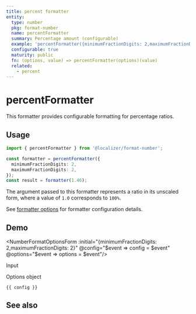 ```yaml
---
title: percent formatter
entity:
  type: number
  pkg: format-number
  name: percentFormatter
  summary: Percentage amount (configurable)
  example: 'percentFormatter({minimumFractionDigits: 2,maximumFractionDigits: 2})(1.46)'
  configurable: true
  maturity: public
  fn: (options, value) => percentFormatter(options)(value)
  related:
    - percent
---
```


# percentFormatter <Package name="format-number"/>

This formatter provides configurable formatting for percentage ratios.

## Usage

```typescript twoslash
import { percentFormatter } from '@localizer/format-number';

const formatter = percentFormatter({
  minimumFractionDigits: 2,
  maximumFractionDigits: 2,
});
const result = formatter(1.46);
```

The argument passed to this formatter represents a ratio in its unscaled form, where a value of `1.0` corresponds to `100%`.

See [formatter options](./options/index.md) for formatter configuration details.

## Demo

<script setup>
  import { ref } from 'vue';
  import { NFormItem } from 'naive-ui/es/form';
  import { NInputNumber } from 'naive-ui/es/input-number';
  import { NDivider } from 'naive-ui/es/divider';
  import NumberFormatOptionsForm from './NumberFormatOptionsForm.vue';

  const value = ref(1.46);
  const config = ref();
  const options = ref({});
</script>

<EntityDemo :args="[options, value]">

<NumberFormatOptionsForm :initial="{minimumFractionDigits: 2,maximumFractionDigits: 2}" @config="$event => config = $event" @options="$event => options = $event"/>

<NDivider title-placement="left">Input</NDivider>
<NFormItem label="Value"><NInputNumber clearable v-model:value="value" :step="0.01"/></NFormItem>

<NDivider title-placement="left">Options object</NDivider>

```-vue
{{ config }}
```

</EntityDemo>

## See also

<Entities />
